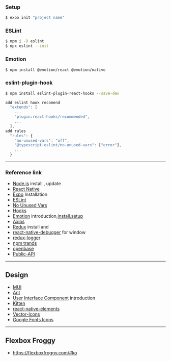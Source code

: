 ### Setup

```bash
$ expo init "project name"
```

### ESLint

```bash
$ npm i -D eslint
$ npx eslint --init
```

### Emotion

```bash
$ npm install @emotion/react @emotion/native
```

### eslint-plugin-hook

```bash
$ npm install eslint-plugin-react-hooks --save-dev
```

```javascript
add eslint hook recomend
  "extends": [
    ...
    "plugin:react-hooks/recommended",
    ...
  ],
add rules
  "rules": {
    "no-unused-vars": "off",
    "@typescript-eslint/no-unused-vars": ["error"],
    ...
  }
```

---

### Reference link

- [Node.js](https://nodejs.org/ko) install , update
- [React Native](https://reactnative.dev)
- [Expo](https://docs.expo.io/get-started/installation) Installation
- [ESLint](https://eslint.org)
- [No Unused Vars](https://github.com/typescript-eslint/typescript-eslint/blob/master/packages/eslint-plugin/docs/rules/no-unused-vars.md)
- [Hooks](https://www.npmjs.com/package/eslint-plugin-react-hooks)
- [Emotion](https://emotion.sh/docs/introduction) introduction,[install](https://emotion.sh/docs/@emotion/native),[setup](https://emotion.sh/docs/typescript)
- [Axios](https://www.npmjs.com/package/axios)
- [Redux](https://redux.js.org/introduction/installation) install and
- [react-native-debugger](https://github.com/jhen0409/react-native-debugger/releases) for window
- [redux-logger](https://github.com/LogRocket/redux-logger)
- [npm trands](https://www.npmtrends.com)
- [openbase](https://openbase.com)
- [Public-API](https://github.com/public-apis/public-apis)

---

## Design

- [MUI](https://mui.com/getting-started/usage)
- [Ant](https://ant.design/components/overview)
- [User Interface Component](https://docs.expo.dev/guides/userinterface) introduction
- [Kitten](https://akveo.github.io/react-native-ui-kitten)
- [react-native-elements](https://reactnativeelements.com/docs)
- [Vector-Icons](https://icons.expo.fyi)
- [Google Fonts Icons](https://fonts.google.com/icons)

---

## Flexbox Froggy

- https://flexboxfroggy.com/#ko
